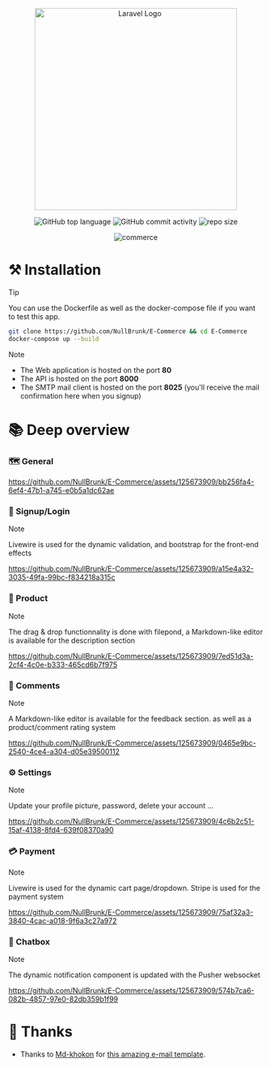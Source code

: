 <div align="center">

<a href="https://laravel.com" target="_blank"><img src="https://raw.githubusercontent.com/laravel/art/master/logo-lockup/5%20SVG/2%20CMYK/1%20Full%20Color/laravel-logolockup-cmyk-red.svg" width="400" alt="Laravel Logo"></a>  
    
![GitHub top language](https://img.shields.io/github/languages/top/NullBrunk/E-Commerce?style=for-the-badge)
![GitHub commit activity](https://img.shields.io/github/commit-activity/m/NullBrunk/E-Commerce?style=for-the-badge)
![repo size](https://img.shields.io/github/repo-size/NullBrunk/E-Commerce?style=for-the-badge)

![commerce](https://github.com/NullBrunk/E-Commerce/assets/125673909/eee9fecb-8e8a-4f66-a510-9eca6278f299)


</div>

# ⚒️ Installation

> [!TIP]
> You can use the Dockerfile as well as the docker-compose file if you want to test this app. 

```bash
git clone https://github.com/NullBrunk/E-Commerce && cd E-Commerce 
docker-compose up --build
```

> [!Note]
> - The Web application is hosted on the port **80**
> - The API is hosted on the port **8000**
> - The SMTP mail client is hosted on the port **8025** (you'll receive the mail confirmation here when you signup)

# 📚 Deep overview

### 🗺️ General 
https://github.com/NullBrunk/E-Commerce/assets/125673909/bb256fa4-6ef4-47b1-a745-e0b5a1dc62ae

### 🔐 Signup/Login

> [!Note]
> Livewire is used for the dynamic validation, and bootstrap for the front-end effects
> 
https://github.com/NullBrunk/E-Commerce/assets/125673909/a15e4a32-3035-49fa-99bc-f834218a315c

### 🛒 Product

> [!Note]
> The drag & drop functionnality is done with filepond, a Markdown-like editor is available for the description section
> 
https://github.com/NullBrunk/E-Commerce/assets/125673909/7ed51d3a-2cf4-4c0e-b333-465cd6b7f975

### 📝 Comments

> [!Note]
> A Markdown-like editor is available for the feedback section. as well as a product/comment rating system

https://github.com/NullBrunk/E-Commerce/assets/125673909/0465e9bc-2540-4ce4-a304-d05e39500112

### ⚙️ Settings

> [!Note]
> Update your profile picture, password, delete your account ...

https://github.com/NullBrunk/E-Commerce/assets/125673909/4c6b2c51-15af-4138-8fd4-639f08370a90

### 💳 Payment
> [!Note]
> Livewire is used for the dynamic cart page/dropdown.
> Stripe is used for the payment system

https://github.com/NullBrunk/E-Commerce/assets/125673909/75af32a3-3840-4cac-a018-9f6a3c27a972

### 💬 Chatbox

> [!Note]
> The dynamic notification component is updated with the Pusher websocket

https://github.com/NullBrunk/E-Commerce/assets/125673909/574b7ca6-082b-4857-97e0-82db359b1f99

# 🤝 Thanks
- Thanks to <a href="https://codepen.io/md-khokon">Md-khokon</a> for <a href="https://codepen.io/md-khokon/pen/bPLqzV">this amazing e-mail template</a>.
